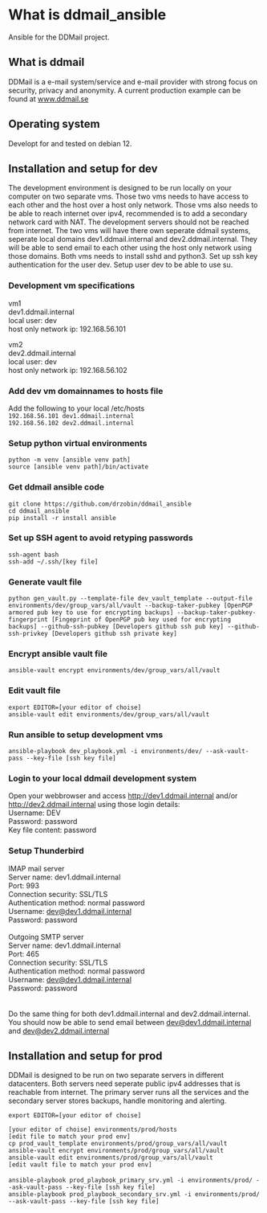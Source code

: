 # What is ddmail_ansible
Ansible for the DDMail project. 

## What is ddmail
DDMail is a e-mail system/service and e-mail provider with strong focus on security, privacy and anonymity. A current production example can be found at www.ddmail.se

## Operating system
Developt for and tested on debian 12.

## Installation and setup for dev
The development environment is designed to be run locally on your computer on two separate vms. Those two vms needs to have access to each other and the host over a host only network. Those vms also needs to be able to reach internet over ipv4, recommended is to add a secondary network card with NAT. The development servers should not be reached from internet. The two vms will have there own seperate ddmail systems, seperate local domains dev1.ddmail.internal and dev2.ddmail.internal. They will be able to send email to each other using the host only network using those domains. Both vms needs to install sshd and python3. Set up ssh key authentication for the user dev. Setup user dev to be able to use su.

### Development vm specifications
vm1<br>
dev1.ddmail.internal<br>
local user: dev<br>
host only network ip: 192.168.56.101<br>
<p>
vm2<br> 
dev2.ddmail.internal<br>
local user: dev<br>
host only network ip: 192.168.56.102<br>

### Add dev vm domainnames to hosts file
Add the following to your local /etc/hosts<br>
`192.168.56.101	dev1.ddmail.internal`<br>
`192.168.56.102	dev2.ddmail.internal`

### Setup python virtual environments
`python -m venv [ansible venv path]`<br>
`source [ansible venv path]/bin/activate`

### Get ddmail ansible code
`git clone https://github.com/drzobin/ddmail_ansible`<br>
`cd ddmail_ansible`<br>
`pip install -r install ansible`

### Set up SSH agent to avoid retyping passwords
`ssh-agent bash`<br>
`ssh-add ~/.ssh/[key file]`

### Generate vault file
`python gen_vault.py --template-file dev_vault_template --output-file environments/dev/group_vars/all/vault --backup-taker-pubkey [OpenPGP armored pub key to use for encrypting backups] --backup-taker-pubkey-fingerprint [Fingeprint of OpenPGP pub key used for encrypting backups] --github-ssh-pubkey [Developers github ssh pub key] --github-ssh-privkey [Developers github ssh private key]` 

### Encrypt ansible vault file
`ansible-vault encrypt environments/dev/group_vars/all/vault`

### Edit vault file
`export EDITOR=[your editor of choise]`<br>
`ansible-vault edit environments/dev/group_vars/all/vault`<br>

### Run ansible to setup development vms
`ansible-playbook dev_playbook.yml -i environments/dev/ --ask-vault-pass --key-file [ssh key file]`

### Login to your local ddmail development system
Open your webbrowser and access http://dev1.ddmail.internal and/or http://dev2.ddmail.internal using those login details:<br>
Username: DEV<br>
Password: password<br>
Key file content: password<br>

### Setup Thunderbird
IMAP mail server<br>
Server name: dev1.ddmail.internal<br>
Port: 993<br>
Connection security: SSL/TLS<br>
Authentication method: normal password<br>
Username: dev@dev1.ddmail.internal<br>
Password: password<br>
<br>
Outgoing SMTP server<br>
Server name: dev1.ddmail.internal<br>
Port: 465<br>
Connection security: SSL/TLS<br>
Authentication method: normal password<br>
Username: dev@dev1.ddmail.internal<br>
Password: password<br>
<br> 
<br>
Do the same thing for both dev1.ddmail.internal and dev2.ddmail.internal. You should now be able to send email between dev@dev1.ddmail.internal and dev@dev2.ddmail.internal

## Installation and setup for prod
DDMail is designed to be run on two separate servers in different datacenters. Both servers need seperate public ipv4 addresses that is reachable from internet. The primary server runs all the services and the secondary server stores backups, handle monitoring and alerting.

`export EDITOR=[your editor of choise]`<br>

`[your editor of choise] environments/prod/hosts`<br>
`[edit file to match your prod env]`<br>
`cp prod_vault_template environments/prod/group_vars/all/vault`<br>
`ansible-vault encrypt environments/prod/group_vars/all/vault`<br>
`ansible-vault edit environments/prod/group_vars/all/vault`<br>
`[edit vault file to match your prod env]`<br>
<br>
`ansible-playbook prod_playbook_primary_srv.yml -i environments/prod/ --ask-vault-pass --key-file [ssh key file]`
<br>
`ansible-playbook prod_playbook_secondary_srv.yml -i environments/prod/ --ask-vault-pass --key-file [ssh key file]`
